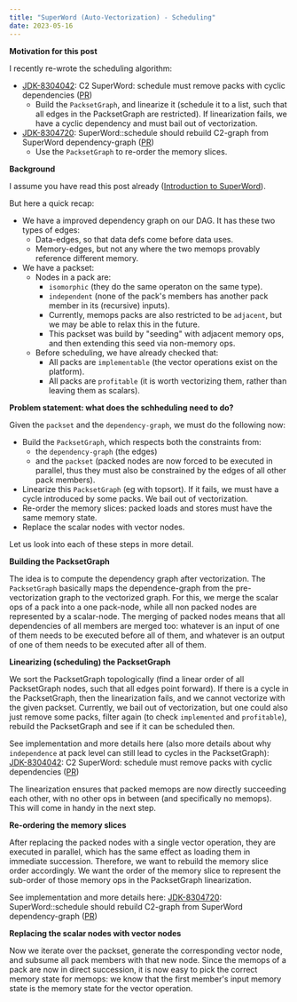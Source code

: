 ```yaml
---
title: "SuperWord (Auto-Vectorization) - Scheduling"
date: 2023-05-16
---
```


**Motivation for this post**

I recently re-wrote the scheduling algorithm:
- [JDK-8304042](https://bugs.openjdk.org/browse/JDK-8304042): C2 SuperWord: schedule must remove packs with cyclic dependencies ([PR](https://github.com/openjdk/jdk/pull/13078))
  - Build the `PacksetGraph`, and linearize it (schedule it to a list, such that all edges in the PacksetGraph are restricted). If linearization fails, we have a cyclic dependency and must bail out of vectorization.
- [JDK-8304720](https://bugs.openjdk.org/browse/JDK-8304720): SuperWord::schedule should rebuild C2-graph from SuperWord dependency-graph ([PR](https://github.com/openjdk/jdk/pull/13354))
  - Use the `PacksetGraph` to re-order the memory slices.

**Background**

I assume you have read this post already ([Introduction to SuperWord](https://eme64.github.io/blog/2023/02/23/SuperWord-Introduction.html)).

But here a quick recap:
- We have a improved dependency graph on our DAG. It has these two types of edges:
  - Data-edges, so that data defs come before data uses.
  - Memory-edges, but not any where the two memops provably reference different memory.
- We have a packset:
  - Nodes in a pack are:
    - `isomorphic` (they do the same operaton on the same type).
    - `independent` (none of the pack's members has another pack member in its (recursive) inputs).
    - Currently, memops packs are also restricted to be `adjacent`, but we may be able to relax this in the future.
    - This packset was build by "seeding" with adjacent memory ops, and then extending this seed via non-memory ops.
  - Before scheduling, we have already checked that:
    - All packs are `implementable` (the vector operations exist on the platform).
    - All packs are `profitable` (it is worth vectorizing them, rather than leaving them as scalars).

**Problem statement: what does the schheduling need to do?**

Given the `packset` and the `dependency-graph`, we must do the following now:
- Build the `PacksetGraph`, which respects both the constraints from:
  - the `dependency-graph` (the edges)
  - and the `packset` (packed nodes are now forced to be executed in parallel, thus they must also be constrained by the edges of all other pack members).
- Linearize this `PacksetGraph` (eg with topsort). If it fails, we must have a cycle introduced by some packs. We bail out of vectorization.
- Re-order the memory slices: packed loads and stores must have the same memory state.
- Replace the scalar nodes with vector nodes.

Let us look into each of these steps in more detail.

**Building the PacksetGraph**

The idea is to compute the dependency graph after vectorization.
The `PacksetGraph` basically maps the dependence-graph from the pre-vectorization graph to the vectorized graph.
For this, we merge the scalar ops of a pack into a one pack-node, while all non packed nodes are represented by a scalar-node.
The merging of packed nodes means that all dependencies of all members are merged too: whatever is an input of one of them
needs to be executed before all of them, and whatever is an output of one of them needs to be executed after all of them.

**Linearizing (scheduling) the PacksetGraph**

We sort the PacksetGraph topologically (find a linear order of all PacksetGraph nodes, such that all edges point forward).
If there is a cycle in the PacksetGraph, then the linearization fails, and we cannot vectorize with the given packset.
Currently, we bail out of vectorization, but one could also just remove some packs, filter again (to check `implemented` and `profitable`),
rebuild the PacksetGraph and see if it can be scheduled then.

See implementation and more details here (also more details about why `independence` at pack level can still lead to cycles in the PacksetGraph):
[JDK-8304042](https://bugs.openjdk.org/browse/JDK-8304042): C2 SuperWord: schedule must remove packs with cyclic dependencies ([PR](https://github.com/openjdk/jdk/pull/13078))

The linearization ensures that packed memops are now directly succeeding each other, with no other ops in between (and specifically no memops).
This will come in handy in the next step.

**Re-ordering the memory slices**

After replacing the packed nodes with a single vector operation, they are executed in parallel, which has the same effect
as loading them in immediate succession.
Therefore, we want to rebuild the memory slice order accordingly.
We want the order of the memory slice to represent the sub-order of those memory ops in the PacksetGraph linearization.

See implementation and more details here:
[JDK-8304720](https://bugs.openjdk.org/browse/JDK-8304720): SuperWord::schedule should rebuild C2-graph from SuperWord dependency-graph ([PR](https://github.com/openjdk/jdk/pull/13354))

**Replacing the scalar nodes with vector nodes**

Now we iterate over the packset, generate the corresponding vector node, and subsume all pack members with that new node.
Since the memops of a pack are now in direct succession, it is now easy to pick the correct memory state for memops:
we know that the first member's input memory state is the memory state for the vector operation.
